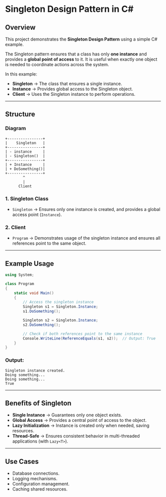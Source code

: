 # Singleton Design Pattern in C\#

## Overview

This project demonstrates the **Singleton Design Pattern** using a simple C# example.

The Singleton pattern ensures that a class has only **one instance** and provides a **global point of access** to it. It is useful when exactly one object is needed to coordinate actions across the system.

In this example:

* **Singleton** → The class that ensures a single instance.
* **Instance** → Provides global access to the Singleton object.
* **Client** → Uses the Singleton instance to perform operations.

---

## Structure

### Diagram

```
+----------------+
|    Singleton   |
+----------------+
| - instance     |
| - Singleton()  |
+----------------+
| + Instance     |
| + DoSomething()|
+----------------+
        ^
        |
      Client
```

### 1. Singleton Class

* `Singleton` → Ensures only one instance is created, and provides a global access point (`Instance`).

### 2. Client

* `Program` → Demonstrates usage of the singleton instance and ensures all references point to the same object.

---

## Example Usage

```csharp
using System;

class Program
{
    static void Main()
    {
        // Access the singleton instance
        Singleton s1 = Singleton.Instance;
        s1.DoSomething();

        Singleton s2 = Singleton.Instance;
        s2.DoSomething();

        // Check if both references point to the same instance
        Console.WriteLine(ReferenceEquals(s1, s2));  // Output: True
    }
}
```

### Output:

```
Singleton instance created.
Doing something...
Doing something...
True
```

---

## Benefits of Singleton

* **Single Instance** → Guarantees only one object exists.
* **Global Access** → Provides a central point of access to the object.
* **Lazy Initialization** → Instance is created only when needed, saving resources.
* **Thread-Safe** → Ensures consistent behavior in multi-threaded applications (with `Lazy<T>`).

---

## Use Cases

* Database connections.
* Logging mechanisms.
* Configuration management.
* Caching shared resources.
